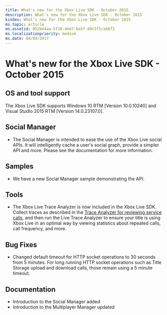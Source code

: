 ```yaml
---
title: What's new for the Xbox Live SDK - October 2015
description: What's new for the Xbox Live SDK - October 2015
kindex: What's new for the Xbox Live SDK - October 2015
ms.topic: article
ms.assetid: 052be4aa-5f18-4eb7-ba5f-80c5f5cab6f2
ms.localizationpriority: medium
ms.date: 04/04/2017
---
```


# What's new for the Xbox Live SDK - October 2015


## OS and tool support

The Xbox Live SDK supports Windows 10 RTM [Version 10.0.10240] and Visual Studio 2015 RTM [Version 14.0.23107.0].


## Social Manager

* The Social Manager is intended to ease the use of the Xbox Live social APIs.  It will intelligently cache a user's social graph, provide a simpler API and more.  Please see the documentation for more information.


## Samples

* We have a new Social Manager sample demonstrating the API.


## Tools

* The Xbox Live Trace Analyzer is now included in the Xbox Live SDK.  Collect traces as described in the [Trace Analyzer for reviewing service calls](../../../test-release/services-tools/live-trace-analyzer.md), and then run the Live Trace Analyzer to ensure your title is using Xbox Live in an optimal way by viewing statistics about repeated calls, call frequency, and more.


## Bug Fixes

* Changed default timeout for HTTP socket operations to 30 seconds from 5 minutes.  For long running HTTP socket operations such as Title Storage upload and download calls, those remain using a 5 minute timeout.


## Documentation

* Introduction to the Social Manager added
* Introduction to the Multiplayer Manager updated
